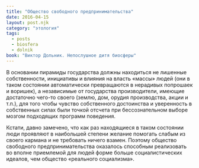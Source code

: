 ```yaml
---
title: "Общество свободного предпринимательства"
date: 2016-04-15
layout: post.njk
category: "этология"
tags:
  - posts
  - biosfera
  - dolnik
book: "Виктор Дольник. Непослушное дитя биосферы"
---
```


В основании пирамиды государства должны находиться не лишенные собственности, инициативы и влияния на власть «массы» людей (они в таком состоянии автоматически превращаются в нерадивых попрошаек и воришек), а независимые от государства производители, имеющие достаточно чего-то своего (землю, дом, орудия производства, акции и т.п.), для того чтобы чувство собственного достоинства и уверенность в собственных силах были точкой отсчета при бессознательном выборе мозгом подходящих программ поведения.

Кстати, давно замечено, что как раз находящиеся в таком состоянии люди проявляют в наибольшей степени желание помогать слабым из своего кармана и не требовать ничего взамен. Поэтому общество свободного предпринимательства оказалось способным реализовать во вполне приемлемой для людей форме больше социалистических идеалов, чем общество «реального социализма».
